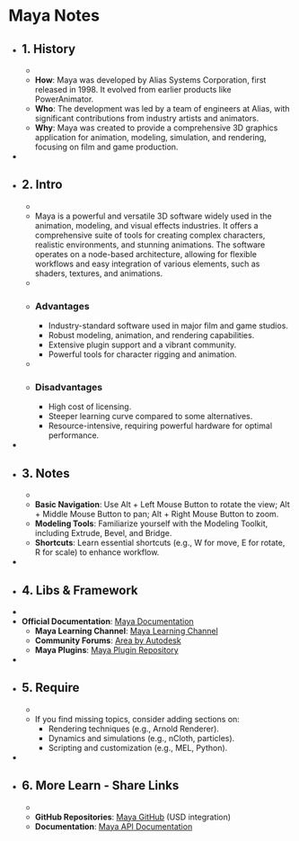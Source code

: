 # Maya Notes
- ## 1. History
	-
	- **How**: Maya was developed by Alias Systems Corporation, first released in 1998. It evolved from earlier products like PowerAnimator.
	- **Who**: The development was led by a team of engineers at Alias, with significant contributions from industry artists and animators.
	- **Why**: Maya was created to provide a comprehensive 3D graphics application for animation, modeling, simulation, and rendering, focusing on film and game production.
-
- ## 2. Intro
	-
	- Maya is a powerful and versatile 3D software widely used in the animation, modeling, and visual effects industries. It offers a comprehensive suite of tools for creating complex characters, realistic environments, and stunning animations. The software operates on a node-based architecture, allowing for flexible workflows and easy integration of various elements, such as shaders, textures, and animations.
	-
	- ### Advantages
		- Industry-standard software used in major film and game studios.
		- Robust modeling, animation, and rendering capabilities.
		- Extensive plugin support and a vibrant community.
		- Powerful tools for character rigging and animation.
	-
	- ### Disadvantages
		- High cost of licensing.
		- Steeper learning curve compared to some alternatives.
		- Resource-intensive, requiring powerful hardware for optimal performance.
-
- ## 3. Notes
	-
	- **Basic Navigation**: Use Alt + Left Mouse Button to rotate the view; Alt + Middle Mouse Button to pan; Alt + Right Mouse Button to zoom.
	- **Modeling Tools**: Familiarize yourself with the Modeling Toolkit, including Extrude, Bevel, and Bridge.
	- **Shortcuts**: Learn essential shortcuts (e.g., W for move, E for rotate, R for scale) to enhance workflow.
-
- ## 4. Libs & Framework
-
- **Official Documentation**: [Maya Documentation](https://help.autodesk.com/view/MAYAUL/2024/ENU/)
	- **Maya Learning Channel**: [Maya Learning Channel](https://www.youtube.com/user/AutodeskMaya)
	- **Community Forums**: [Area by Autodesk](https://area.autodesk.com/)
	- **Maya Plugins**: [Maya Plugin Repository](https://www.creativecrash.com/maya/plugins)
-
- ## 5. Require
	-
	- If you find missing topics, consider adding sections on:
		- Rendering techniques (e.g., Arnold Renderer).
		- Dynamics and simulations (e.g., nCloth, particles).
		- Scripting and customization (e.g., MEL, Python).
-
- ## 6. More Learn - Share Links
	-
	- **GitHub Repositories**: [Maya GitHub](https://github.com/Autodesk/maya-usd) (USD integration)
	- **Documentation**: [Maya API Documentation](https://help.autodesk.com/view/MAYAUL/2024/ENU/?guid=GUID-C65D5D71-C25C-4ED6-8668-2F65F99D25C5)